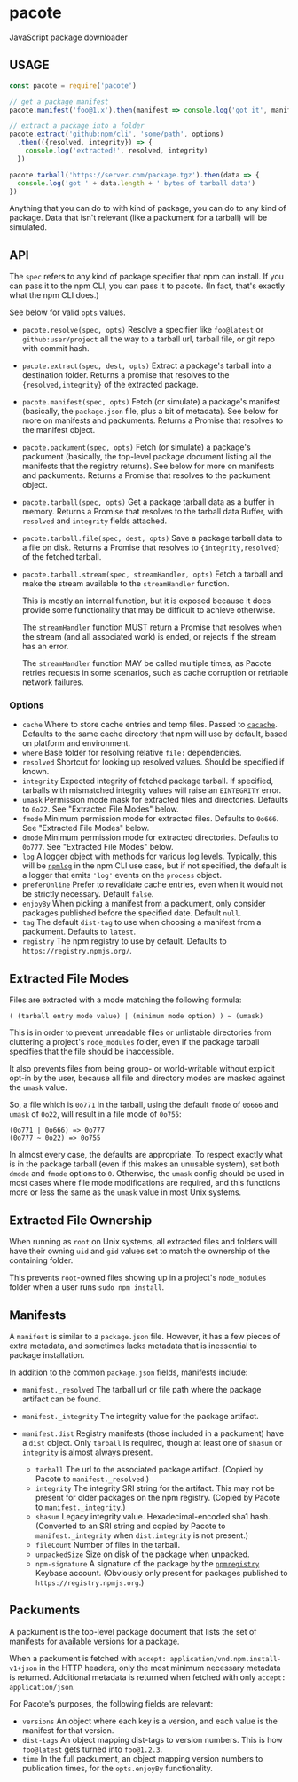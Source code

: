# pacote

JavaScript package downloader

## USAGE

```js
const pacote = require('pacote')

// get a package manifest
pacote.manifest('foo@1.x').then(manifest => console.log('got it', manifest))

// extract a package into a folder
pacote.extract('github:npm/cli', 'some/path', options)
  .then(({resolved, integrity}) => {
    console.log('extracted!', resolved, integrity)
  })

pacote.tarball('https://server.com/package.tgz').then(data => {
  console.log('got ' + data.length + ' bytes of tarball data')
})
```

Anything that you can do to with kind of package, you can do to any kind of
package.  Data that isn't relevant (like a packument for a tarball) will be
simulated.

## API

The `spec` refers to any kind of package specifier that npm can install.
If you can pass it to the npm CLI, you can pass it to pacote.  (In fact,
that's exactly what the npm CLI does.)

See below for valid `opts` values.

* `pacote.resolve(spec, opts)` Resolve a specifier like `foo@latest` or
  `github:user/project` all the way to a tarball url, tarball file, or git
  repo with commit hash.

* `pacote.extract(spec, dest, opts)` Extract a package's tarball into a
  destination folder.  Returns a promise that resolves to the
  `{resolved,integrity}` of the extracted package.

* `pacote.manifest(spec, opts)` Fetch (or simulate) a package's manifest
  (basically, the `package.json` file, plus a bit of metadata).
  See below for more on manifests and packuments.  Returns a Promise that
  resolves to the manifest object.

* `pacote.packument(spec, opts)` Fetch (or simulate) a package's packument
  (basically, the top-level package document listing all the manifests that
  the registry returns).  See below for more on manifests and packuments.
  Returns a Promise that resolves to the packument object.

* `pacote.tarball(spec, opts)`  Get a package tarball data as a buffer in
  memory.  Returns a Promise that resolves to the tarball data Buffer, with
  `resolved` and `integrity` fields attached.

* `pacote.tarball.file(spec, dest, opts)`  Save a package tarball data to
  a file on disk.  Returns a Promise that resolves to
  `{integrity,resolved}` of the fetched tarball.

* `pacote.tarball.stream(spec, streamHandler, opts)`  Fetch a tarball and
  make the stream available to the `streamHandler` function.

    This is mostly an internal function, but it is exposed because it does
    provide some functionality that may be difficult to achieve otherwise.

    The `streamHandler` function MUST return a Promise that resolves when
    the stream (and all associated work) is ended, or rejects if the stream
    has an error.

    The `streamHandler` function MAY be called multiple times, as Pacote
    retries requests in some scenarios, such as cache corruption or
    retriable network failures.

### Options

* `cache` Where to store cache entries and temp files.  Passed to
  [`cacache`](http://npm.im/cacache).  Defaults to the same cache directory
  that npm will use by default, based on platform and environment.
* `where` Base folder for resolving relative `file:` dependencies.
* `resolved` Shortcut for looking up resolved values.  Should be specified
  if known.
* `integrity` Expected integrity of fetched package tarball.  If specified,
  tarballs with mismatched integrity values will raise an `EINTEGRITY`
  error.
* `umask` Permission mode mask for extracted files and directories.
  Defaults to `0o22`.  See "Extracted File Modes" below.
* `fmode` Minimum permission mode for extracted files.  Defaults to
  `0o666`.  See "Extracted File Modes" below.
* `dmode` Minimum permission mode for extracted directories.  Defaults to
  `0o777`.  See "Extracted File Modes" below.
* `log` A logger object with methods for various log levels.  Typically,
  this will be [`npmlog`](http://npm.im/npmlog) in the npm CLI use case,
  but if not specified, the default is a logger that emits `'log'` events
  on the `process` object.
* `preferOnline` Prefer to revalidate cache entries, even when it would not
  be strictly necessary.  Default `false`.
* `enjoyBy` When picking a manifest from a packument, only consider
  packages published before the specified date.  Default `null`.
* `tag` The default `dist-tag` to use when choosing a manifest from a
  packument.  Defaults to `latest`.
* `registry` The npm registry to use by default.  Defaults to
  `https://registry.npmjs.org/`.

## Extracted File Modes

Files are extracted with a mode matching the following formula:

```
( (tarball entry mode value) | (minimum mode option) ) ~ (umask)
```

This is in order to prevent unreadable files or unlistable directories from
cluttering a project's `node_modules` folder, even if the package tarball
specifies that the file should be inaccessible.

It also prevents files from being group- or world-writable without explicit
opt-in by the user, because all file and directory modes are masked against
the `umask` value.

So, a file which is `0o771` in the tarball, using the default `fmode` of
`0o666` and `umask` of `0o22`, will result in a file mode of `0o755`:

```
(0o771 | 0o666) => 0o777
(0o777 ~ 0o22) => 0o755
```

In almost every case, the defaults are appropriate.  To respect exactly
what is in the package tarball (even if this makes an unusable system), set
both `dmode` and `fmode` options to `0`.  Otherwise, the `umask` config
should be used in most cases where file mode modifications are required,
and this functions more or less the same as the `umask` value in most Unix
systems.

## Extracted File Ownership

When running as `root` on Unix systems, all extracted files and folders
will have their owning `uid` and `gid` values set to match the ownership
of the containing folder.

This prevents `root`-owned files showing up in a project's `node_modules`
folder when a user runs `sudo npm install`.

## Manifests

A `manifest` is similar to a `package.json` file.  However, it has a few
pieces of extra metadata, and sometimes lacks metadata that is inessential
to package installation.

In addition to the common `package.json` fields, manifests include:

* `manifest._resolved` The tarball url or file path where the package
  artifact can be found.
* `manifest._integrity` The integrity value for the package artifact.
* `manifest.dist` Registry manifests (those included in a packument) have a
  `dist` object.  Only `tarball` is required, though at least one of
  `shasum` or `integrity` is almost always present.

    * `tarball` The url to the associated package artifact.  (Copied by
      Pacote to `manifest._resolved`.)
    * `integrity` The integrity SRI string for the artifact.  This may not
      be present for older packages on the npm registry.  (Copied by Pacote
      to `manifest._integrity`.)
    * `shasum` Legacy integrity value.  Hexadecimal-encoded sha1 hash.
      (Converted to an SRI string and copied by Pacote to
      `manifest._integrity` when `dist.integrity` is not present.)
    * `fileCount` Number of files in the tarball.
    * `unpackedSize` Size on disk of the package when unpacked.
    * `npm-signature` A signature of the package by the
      [`npmregistry`](https://keybase.io/npmregistry) Keybase account.
      (Obviously only present for packages published to
      `https://registry.npmjs.org`.)

## Packuments

A packument is the top-level package document that lists the set of
manifests for available versions for a package.

When a packument is fetched with `accept:
application/vnd.npm.install-v1+json` in the HTTP headers, only the most
minimum necessary metadata is returned.  Additional metadata is returned
when fetched with only `accept: application/json`.

For Pacote's purposes, the following fields are relevant:

* `versions` An object where each key is a version, and each value is the
  manifest for that version.
* `dist-tags` An object mapping dist-tags to version numbers.  This is how
  `foo@latest` gets turned into `foo@1.2.3`.
* `time` In the full packument, an object mapping version numbers to
  publication times, for the `opts.enjoyBy` functionality.
